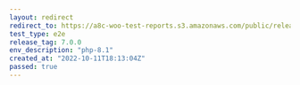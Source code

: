 ```yaml
---
layout: redirect
redirect_to: https://a8c-woo-test-reports.s3.amazonaws.com/public/release/7.0.0/php-8.1/e2e/index.html
test_type: e2e
release_tag: 7.0.0
env_description: "php-8.1"
created_at: "2022-10-11T18:13:04Z"
passed: true
---
```

